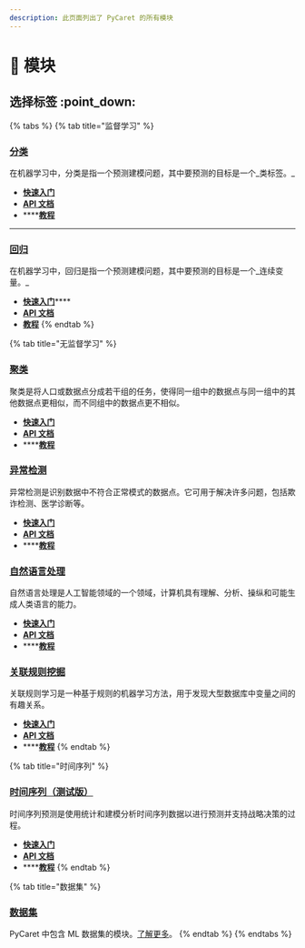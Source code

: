 ```yaml
---
description: 此页面列出了 PyCaret 的所有模块
---
```


# 📶 模块

## 选择标签 :point\_down:

{% tabs %}
{% tab title="监督学习" %}
### [分类](quickstart.md#classification)

在机器学习中，分类是指一个预测建模问题，其中要预测的目标是一个_类标签。_

* ****[**快速入门**](quickstart.md#classification)****
* ****[**API 文档**](https://pycaret.readthedocs.io/en/latest/api/classification.html)****
* ****[**教程**](tutorials.md)

****

### [回归](quickstart.md#regression)

在机器学习中，回归是指一个预测建模问题，其中要预测的目标是一个_连续变量。_

* [**快速入门**](quickstart.md#classification)****
* ****[**API 文档**](https://pycaret.readthedocs.io/en/latest/api/classification.html)****
* ****[**教程**](tutorials.md)****
{% endtab %}

{% tab title="无监督学习" %}
### [聚类](quickstart.md#clustering)

聚类是将人口或数据点分成若干组的任务，使得同一组中的数据点与同一组中的其他数据点更相似，而不同组中的数据点更不相似。

* ****[**快速入门**](quickstart.md#clustering)****
* ****[**API 文档**](https://pycaret.readthedocs.io/en/latest/api/clustering.html)****
* ****[**教程**](tutorials.md)



### [异常检测](quickstart.md#anomaly-detection)

异常检测是识别数据中不符合正常模式的数据点。它可用于解决许多问题，包括欺诈检测、医学诊断等。

* ****[**快速入门**](quickstart.md#anomaly-detection)****
* ****[**API 文档**](https://pycaret.readthedocs.io/en/latest/api/anomaly.html)****
* ****[**教程**](tutorials.md)



### [自然语言处理](quickstart.md#natural-language-processing)

自然语言处理是人工智能领域的一个领域，计算机具有理解、分析、操纵和可能生成人类语言的能力。

* ****[**快速入门**](quickstart.md#natural-language-processing)****
* ****[**API 文档**](https://pycaret.readthedocs.io/en/latest/api/nlp.html)****
* ****[**教程**](tutorials.md)



### [关联规则挖掘](quickstart.md#association-rules-mining)

关联规则学习是一种基于规则的机器学习方法，用于发现大型数据库中变量之间的有趣关系。

* ****[**快速入门**](quickstart.md#association-rules-mining)****
* ****[**API 文档**](https://pycaret.readthedocs.io/en/latest/api/arules.html)****
* ****[**教程**](tutorials.md)
{% endtab %}

{% tab title="时间序列" %}
### [时间序列（测试版）](quickstart.md#time-series-beta)

时间序列预测是使用统计和建模分析时间序列数据以进行预测并支持战略决策的过程。

* ****[**快速入门**](quickstart.md#time-series-beta)****
* ****[**API 文档**](https://pycaret.readthedocs.io/en/time\_series/api/time\_series.html)****
* ****[**教程**](tutorials.md)
{% endtab %}

{% tab title="数据集" %}
### [数据集](https://pycaret.readthedocs.io/en/latest/api/datasets.html)

PyCaret 中包含 ML 数据集的模块。[了解更多](https://pycaret.readthedocs.io/en/latest/api/datasets.html)。
{% endtab %}
{% endtabs %}
